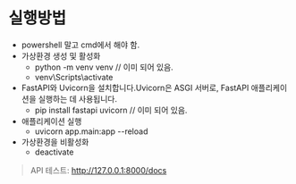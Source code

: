 # 실행방법

- powershell 말고 cmd에서 해야 함.
- 가상환경 생성 및 활성화
  - python -m venv venv // 이미 되어 있음.
  - venv\Scripts\activate
- FastAPI와 Uvicorn을 설치합니다.Uvicorn은 ASGI 서버로, FastAPI 애플리케이션을 실행하는 데 사용됩니다.
  - pip install fastapi uvicorn // 이미 되어 있음.
- 애플리케이션 실행
  - uvicorn app.main:app --reload
- 가상환경을 비활성화
  - deactivate


> API 테스트: http://127.0.0.1:8000/docs